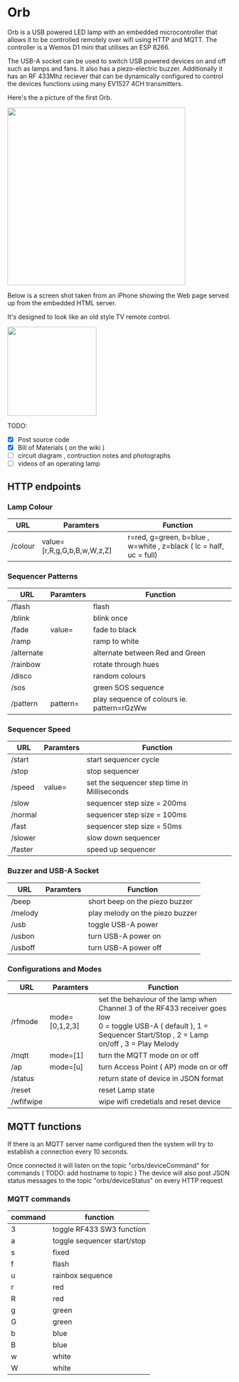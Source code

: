 # Orb

Orb is a USB powered LED lamp with an embedded microcontroller that allows it to be controlled remotely over wifi using HTTP and MQTT. The controller is a Wemos D1 mini that utilises an ESP 8266. 

The USB-A socket can be used to switch USB powered devices on and off such as lamps and fans. It also has a piezo-electric buzzer. Additionally it has an RF 433Mhz reciever that can be dynamically configured to control the devices functions using many EV1527 4CH transmitters.


Here's the a picture of the first Orb. 

<img src="https://user-images.githubusercontent.com/2019989/41097744-677b9d02-6a9c-11e8-8952-004872332f09.jpg" width=400>


Below is a screen shot taken from an iPhone showing the Web page served up from the embedded HTML server.

It's designed to look like an old style TV remote control.

<img src="https://user-images.githubusercontent.com/2019989/41035960-b4d279c0-69d1-11e8-82b0-8630fc84b622.jpg" width=200>

TODO:
- [x] Post source code
- [x] Bill of Materials ( on the wiki )
- [ ] circuit diagram , contruction notes and photographs
- [ ] videos of an operating lamp

## HTTP endpoints

### Lamp Colour
URL | Paramters | Function
------------ | ------------- | -------------
/colour| value=[r,R,g,G,b,B,w,W,z,Z] | r=red, g=green, b=blue , w=white , z=black ( lc = half, uc = full)

### Sequencer Patterns
URL | Paramters | Function
------------ | ------------- | -------------
/flash |  | flash
/blink |  | blink once
/fade | value= | fade to black
/ramp |  | ramp to white
/alternate |  | alternate between Red and Green
/rainbow |  | rotate through hues
/disco |  | random colours
/sos |  | green SOS sequence
/pattern | pattern= | play sequence of colours ie. pattern=rGzWw


### Sequencer Speed
URL | Paramters | Function
------------ | ------------- | -------------
/start |  | start sequencer cycle
/stop |  | stop sequencer 
/speed | value= | set the sequencer step time in Milliseconds
/slow |  | sequencer step size = 200ms
/normal |  | sequencer step size = 100ms
/fast |  | sequencer step size = 50ms
/slower |  | slow down sequencer
/faster |  | speed up sequencer

### Buzzer and USB-A Socket
URL | Paramters | Function
------------ | ------------- | -------------
/beep |  | short beep on the piezo buzzer
/melody |  | play melody on the piezo buzzer
/usb |  | toggle USB-A power
/usbon |  | turn USB-A power on
/usboff |  | turn USB-A power off

### Configurations and Modes
URL | Paramters | Function
------------ | ------------- | -------------
/rfmode | mode=[0,1,2,3] | set the behaviour of the lamp when Channel 3 of the RF433 receiver goes low </br> 0 = toggle USB-A  ( default ), 1 = Sequencer Start/Stop , 2 = Lamp on/off , 3 = Play Melody
/mqtt | mode=[1] | turn the MQTT mode on or off
/ap | mode=[u] | turn Access Point ( AP) mode on or off
/status |  | return state of device in JSON format
/reset | | reset Lamp state
/wfifwipe | | wipe wifi credetials and reset device

## MQTT functions

If there is an MQTT server name configured then the system will try to establish a connection every 10 seconds.

Once connected it will listen on the topic "orbs/deviceCommand" for commands ( TODO: add hostname to topic )
The device will also post JSON status messages to the topic "orbs/deviceStatus" on every HTTP request 

### MQTT commands

command | function
------------ | ------------- 
3 | toggle RF433 SW3 function 
a | toggle sequencer start/stop
s | fixed 
f | flash
u | rainbox sequence
r | red 
R | red 
g | green 
G | green  
b | blue 
B | blue 
w | white 
W | white 
